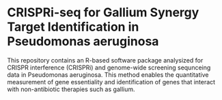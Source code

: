 # CRISPRi-seq for Gallium Synergy Target Identification in Pseudomonas aeruginosa


This repository contains an R-based software package analysized for CRISPR interference (CRISPRi) and genome-wide screening sequnceing data in Pseudomonas aeruginosa. This method enables the quantitative measurement of gene essentiality and identification of genes that interact with non-antibiotic therapies such as gallium. 
